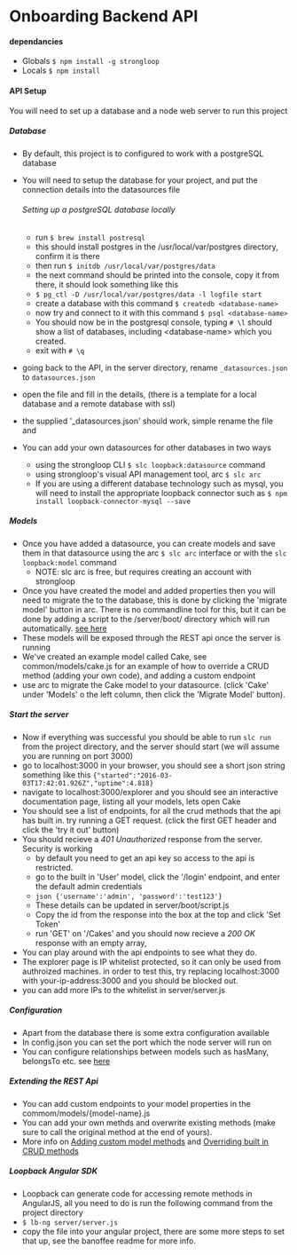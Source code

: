 # Onboarding Backend API

#### dependancies
 - Globals ``` $ npm install -g strongloop ```
 - Locals ``` $ npm install ```

#### API Setup

You will need to set up a database and a node web server to run this project

##### Database

- By default, this project is to configured to work with a postgreSQL database
- You will need to setup the database for your project, and put the connection details into the datasources file

  ###### Setting up a postgreSQL database locally
  - run ``` $ brew install postresql ```
  - this should install postgres in the /usr/local/var/postgres directory, confirm it is there
  - then run ``` $ initdb /usr/local/var/postgres/data ```
  - the next command should be printed into the console, copy it from there, it should look something like this
  - ``` $ pg_ctl -D /usr/local/var/postgres/data -l logfile start ```
  - create a database with this command ``` $ createdb <database-name> ```
  - now try and connect to it with this command ``` $ psql <database-name> ```
  - You should now be in the postgresql console, typing ``` # \l ``` should show a list of databases, including \<database-name> which you created.
  - exit with ``` # \q ```
  

- going back to the API, in the server directory,  rename `_datasources.json` to `datasources.json`
- open the file and fill in the details, (there is a template for a local database and a remote database with ssl)
- the supplied '_datasources.json' should work, simple rename the file and 
- You can add your own datasources for other databases in two ways
  - using the strongloop CLI ``` $ slc loopback:datasource ``` command
  - using strongloop's visual API management tool, arc ``` $ slc arc ```
  - If you are using a different database technology such as mysql, you will need to install the appropriate loopback connector such as ``` $ npm install loopback-connector-mysql --save ```

##### Models
  - Once you have added a datasource, you can create models and save them in that datasource using the arc ``` $ slc arc ``` interface or with the ``` slc loopback:model ``` command
    - NOTE: slc arc is free, but requires creating an account with strongloop
  - Once you have created the model and added properties then you will need to migrate the to the database, this is done by clicking the 'migrate model' button in arc. There is no commandline tool for this, but it can be done by adding a script to the /server/boot/ directory which will run automatically. [see here](https://docs.strongloop.com/display/public/LB/Implementing+auto-migration) 
  - These models will be exposed through the REST api once the server is running
  - We've created an example model called Cake, see common/models/cake.js for an example of how to override a CRUD method (adding your own code), and adding a custom endpoint
  - use arc to migrate the Cake model to your datasource. (click 'Cake' under 'Models' o the left column, then click the 'Migrate Model' button).
  
  
##### Start the server
 - Now if everything was successful you should be able to run ``` slc run ``` from the project directory, and the server should start (we will assume you are running on port 3000)
 - go to localhost:3000 in your browser, you should see a short json string something like this ``` {"started":"2016-03-03T17:42:01.926Z","uptime":4.818} ```
 - navigate to localhost:3000/explorer and you should see an interactive documentation page, listing all your models, lets open Cake
 - You should see a list of endpoints, for all the crud methods that the api has built in. try running a GET request. (click the first GET header and click the 'try it out' button)
 - You should recieve a *401 Unauthorized* response from the server. Security is working
    - by default you need to get an api key so access to the api is restricted.
    - go to the built in 'User' model, click the '/login' endpoint, and enter the default admin credentials
    - ```json {'username':'admin', 'password':'test123'} ```
    - These details can be updated in server/boot/script.js
    - Copy the id from the response into the box at the top and click 'Set Token'
    - run 'GET' on '/Cakes' and you should now recieve a *200 OK* response with an empty array,
  - You can play around with the api endpoints to see what they do.
  - The explorer page is IP whitelist protected, so it can only be used from authroized machines. in order to test this, try replacing localhost:3000 with your-ip-address:3000 and you should be blocked out.
  - you can add more IPs to the whitelist in server/server.js

##### Configuration
 - Apart from the database there is some extra configuration available
 - In config.json you can set the port which the node server will run on
 - You can configure relationships between models such as hasMany, belongsTo etc. see [here](https://docs.strongloop.com/display/public/LB/Creating+model+relations)
 
##### Extending the REST Api
 - You can add custom endpoints to your model properties in the commom/models/{model-name}.js
 - You can add your own methds and overwrite existing methods (make sure to call the original method at the end of yours).
 - More info on [Adding custom model methods](https://docs.strongloop.com/display/public/LB/Extend+your+API) and [Overriding built in CRUD methods](https://docs.strongloop.com/display/public/LB/Customizing+models#Customizingmodels-CustomizingamodelwithJavaScriptcode)
  
##### Loopback Angular SDK
 - Loopback can generate code for accessing remote methods in AngularJS, all you need to do is run the following command from the project directory
 - ``` $ lb-ng server/server.js ```
 - copy the file into your angular project, there are some more steps to set that up, see the banoffee readme for more info.
